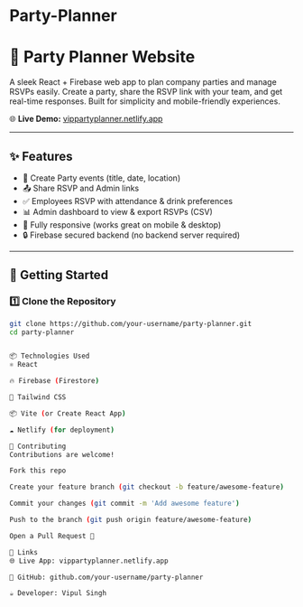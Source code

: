 # Party-Planner
# 🎉 Party Planner Website

A sleek React + Firebase web app to plan company parties and manage RSVPs easily. Create a party, share the RSVP link with your team, and get real-time responses. Built for simplicity and mobile-friendly experiences.  

🌐 **Live Demo:** [vippartyplanner.netlify.app](https://vippartyplanner.netlify.app/)  

---

## ✨ Features
- 📝 Create Party events (title, date, location)
- 📤 Share RSVP and Admin links
- ✅ Employees RSVP with attendance & drink preferences
- 📊 Admin dashboard to view & export RSVPs (CSV)
- 📱 Fully responsive (works great on mobile & desktop)
- 🔒 Firebase secured backend (no backend server required)

---

## 🚀 Getting Started

### 1️⃣ Clone the Repository
```bash
git clone https://github.com/your-username/party-planner.git
cd party-planner


📦 Technologies Used
⚛️ React

🔥 Firebase (Firestore)

🎨 Tailwind CSS

📦 Vite (or Create React App)

☁️ Netlify (for deployment)

🤝 Contributing
Contributions are welcome!

Fork this repo

Create your feature branch (git checkout -b feature/awesome-feature)

Commit your changes (git commit -m 'Add awesome feature')

Push to the branch (git push origin feature/awesome-feature)

Open a Pull Request 🎉

🔗 Links
🌐 Live App: vippartyplanner.netlify.app

🐙 GitHub: github.com/your-username/party-planner

☕ Developer: Vipul Singh



